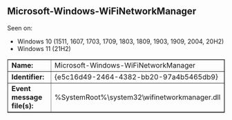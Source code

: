 ## Microsoft-Windows-WiFiNetworkManager

Seen on:
* Windows 10 (1511, 1607, 1703, 1709, 1803, 1809, 1903, 1909, 2004, 20H2)
* Windows 11 (21H2)

<table border="1" class="docutils">
  <tbody>
    <tr>
      <td><b>Name:</b></td>
      <td>Microsoft-Windows-WiFiNetworkManager</td>
    </tr>
    <tr>
      <td><b>Identifier:</b></td>
      <td>{e5c16d49-2464-4382-bb20-97a4b5465db9}</td>
    </tr>
    <tr>
      <td><b>Event message file(s):</b></td>
      <td>%SystemRoot%\system32\wifinetworkmanager.dll</td>
    </tr>
  </tbody>
</table>

&nbsp;

